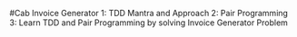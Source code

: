 #Cab Invoice Generator
1: TDD Mantra and Approach
2: Pair Programming
3: Learn TDD and Pair Programming by solving Invoice Generator Problem

